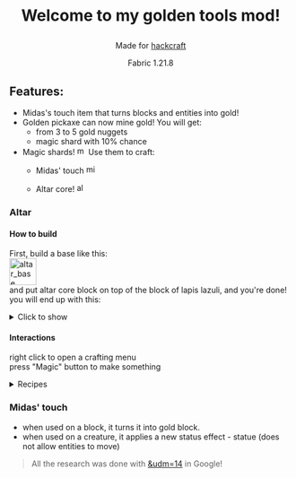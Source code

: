# <p align=center> Welcome to my golden tools mod! </p>
<p align=center>Made for <a href=https://hackcraft.hackclub.com/>hackcraft</a> </p>
<p align=center>Fabric 1.21.8</p>


## Features:
- Midas's touch item that turns blocks and entities into gold!
- Golden pickaxe can now mine gold! You will get:
    - from 3 to 5 gold nuggets
    - magic shard with 10% chance
- Magic shards! <img width="16" height="16" alt="magic_shard" src="https://github.com/user-attachments/assets/014371cb-0f71-439a-89d5-b55255feb867" />
 Use them to craft:
    - Midas' touch <img width="16" height="16" alt="midas_touch" src="https://github.com/user-attachments/assets/cc0c2fd3-ff57-497a-ae6d-4ea2fd3804cc" />


    - Altar core! <img width="16" height="16" alt="altar_core" src="https://github.com/user-attachments/assets/9c3d4455-a855-41ea-9146-40c58b19e4a9" />


### Altar  
#### How to build
First, build a base like this:  
<img width="48" height="48" alt="altar_base" src="https://github.com/user-attachments/assets/0a19aee2-7c33-493e-818e-8560b6ef3e06" />  
and put altar core block on top of the block of lapis lazuli, and you're done!  
you will end up with this:
<details>
<summary>Click to show</summary>
<img width="1246" height="1055" alt="изображение" src="https://github.com/user-attachments/assets/bb13e2c0-0c5d-44cb-ab67-b555e017eece" />

</details>

#### Interactions
right click to open a crafting menu  
press "Magic" button to make something

<details>
    
<summary>Recipes</summary>

- Altar core    

<img width="378" height="203" alt="image" src="https://github.com/user-attachments/assets/4ebd9cb3-a3fe-44d6-9d08-71161d2960b2" />  

- Midas' touch (unordered)

<img width="496" height="235" alt="image" src="https://github.com/user-attachments/assets/250db847-ece4-4034-9b67-1c2dfaa9a6e6" />

- To repair damaged golden tool, put it into central slot of the altar

</details>

### Midas' touch
- when used on a block, it turns it into gold block.
- when used on a creature, it applies a new status effect - statue (does not allow entities to move) 

> All the research was done with [&udm=14](https://udm14.com/) in Google!
